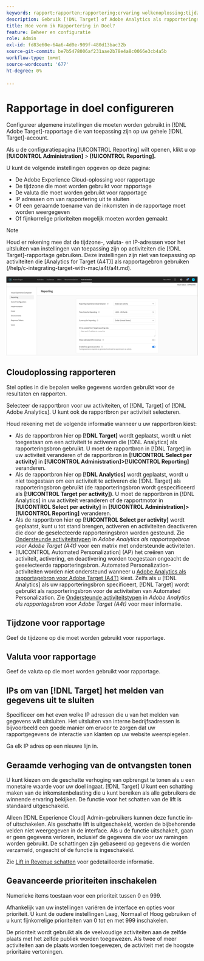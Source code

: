 ```yaml
---
keywords: rapport;rapporten;rapportering;ervaring wolkenoplossing;tijdzone;tijdzone;valuta;sluit IPs uit;geschatte opheffing van opbrengst;opheffing van opbrengst;fijnkorrelige prioriteiten;fijnkorrelige prioriteiten
description: Gebruik [!DNL Target] of Adobe Analytics als rapporteringsbron, specificeer de standaardtijdzone en muntformaat, voeg IP adressen toe om van rapportering uit te sluiten, en meer.
title: Hoe vorm ik Rapportering in Doel?
feature: Beheer en configuratie
role: Admin
exl-id: fd83e60e-64a6-4d0e-909f-480d13bac32b
source-git-commit: be7b5478006af231aae2b78e4a8c0066e3cb4a5b
workflow-type: tm+mt
source-wordcount: '677'
ht-degree: 0%

---
```


# Rapportage in doel configureren

Configureer algemene instellingen die moeten worden gebruikt in [!DNL Adobe Target]-rapportage die van toepassing zijn op uw gehele [!DNL Target]-account.

Als u de configuratiepagina [!UICONTROL Reporting] wilt openen, klikt u op **[!UICONTROL Administration]** > **[!UICONTROL Reporting].**

U kunt de volgende instellingen opgeven op deze pagina:

* De Adobe Experience Cloud-oplossing voor rapportage
* De tijdzone die moet worden gebruikt voor rapportage
* De valuta die moet worden gebruikt voor rapportage
* IP adressen om van rapportering uit te sluiten
* Of een geraamde toename van de inkomsten in de rapportage moet worden weergegeven
* Of fijnkorrelige prioriteiten mogelijk moeten worden gemaakt

>[!NOTE]
>
>Houd er rekening mee dat de tijdzone-, valuta- en IP-adressen voor het uitsluiten van instellingen van toepassing zijn op activiteiten die [!DNL Target]-rapportage gebruiken. Deze instellingen zijn niet van toepassing op activiteiten die [Analytics for Target (A4T)] als rapportagebron gebruiken (/help/c-integrating-target-with-mac/a4t/a4t.md).

![Pagina rapporteren](/help/administrating-target/assets/reporting.png)

## Cloudoplossing rapporteren

Stel opties in die bepalen welke gegevens worden gebruikt voor de resultaten en rapporten.

Selecteer de rapportbron voor uw activiteiten, of [!DNL Target] of [!DNL Adobe Analytics]. U kunt ook de rapportbron per activiteit selecteren.

Houd rekening met de volgende informatie wanneer u uw rapportbron kiest:

* Als de rapportbron hier op **[!DNL Target]** wordt geplaatst, wordt u niet toegestaan om een activiteit te activeren die [!DNL Analytics] als rapporteringsbron gebruikt. U moet de rapportbron in [!DNL Target] in uw activiteit veranderen of de rapportbron in **[!UICONTROL Select per activity]** in **[!UICONTROL Administration]>[!UICONTROL Reporting]** veranderen.
* Als de rapportbron hier op **[!DNL Analytics]** wordt geplaatst, wordt u niet toegestaan om een activiteit te activeren die [!DNL Target] als rapporteringsbron gebruikt (de rapporteringsbron wordt gespecificeerd als **[!UICONTROL Target per activity])**. U moet de rapportbron in [!DNL Analytics] in uw activiteit veranderen of de rapportmotor in **[!UICONTROL Select per activity]** in **[!UICONTROL Administration]>[!UICONTROL Reporting]** veranderen.
* Als de rapportbron hier op **[!UICONTROL Select per activity]** wordt geplaatst, kunt u tot stand brengen, activeren en activiteiten deactiveren die door de geselecteerde rapporteringsbron worden gesteund. Zie [Ondersteunde activiteitstypen](/help/c-integrating-target-with-mac/a4t/a4t.md#section_F487896214BF4803AF78C552EF1669AA) in *Adobe Analytics als rapportagebron voor Adobe Target (A4t)* voor een matrix met ondersteunde activiteiten.
* [!UICONTROL Automated Personalization] (AP) het creëren van activiteit, activering, en deactivering worden toegestaan ongeacht de geselecteerde rapporteringsbron. Automated Personalization-activiteiten worden niet ondersteund wanneer u [Adobe Analytics als rapportagebron voor Adobe Target (A4T)](/help/c-integrating-target-with-mac/a4t/a4t.md) kiest. Zelfs als u [!DNL Analytics] als uw rapporteringsbron specificeert, [!DNL Target] wordt gebruikt als rapporteringsbron voor de activiteiten van Automated Personalization. Zie [Ondersteunde activiteitstypen](/help/c-integrating-target-with-mac/a4t/a4t.md#section_F487896214BF4803AF78C552EF1669AA) in *Adobe Analytics als rapportagebron voor Adobe Target (A4t)* voor meer informatie.

## Tijdzone voor rapportage

Geef de tijdzone op die moet worden gebruikt voor rapportage.

## Valuta voor rapportage

Geef de valuta op die moet worden gebruikt voor rapportage.

## IPs om van [!DNL Target] het melden van gegevens uit te sluiten

Specificeer om het even welke IP adressen die u van het melden van gegevens wilt uitsluiten. Het uitsluiten van interne bedrijfsadressen is bijvoorbeeld een goede manier om ervoor te zorgen dat uw rapportgegevens de interactie van klanten op uw website weerspiegelen.

Ga elk IP adres op een nieuwe lijn in.

## Geraamde verhoging van de ontvangsten tonen

U kunt kiezen om de geschatte verhoging van opbrengst te tonen als u een monetaire waarde voor uw doel ingaat. [!DNL Target] U kunt een schatting maken van de inkomstenbelasting die u kunt bereiken als alle gebruikers de winnende ervaring bekijken. De functie voor het schatten van de lift is standaard uitgeschakeld.

Alleen [!DNL Experience Cloud] Admin-gebruikers kunnen deze functie in- of uitschakelen. Als geschatte lift is uitgeschakeld, worden de bijbehorende velden niet weergegeven in de interface. Als u de functie uitschakelt, gaan er geen gegevens verloren, inclusief de gegevens die voor uw ramingen worden gebruikt. De schattingen zijn gebaseerd op gegevens die worden verzameld, ongeacht of de functie is ingeschakeld.

Zie [Lift in Revenue schatten](/help/administrating-target/r-target-account-preferences/estimating-lift-in-revenue.md) voor gedetailleerde informatie.

## Geavanceerde prioriteiten inschakelen

Numerieke items toestaan voor een prioriteit tussen 0 en 999.

Afhankelijk van uw instellingen variëren de interface en opties voor prioriteit. U kunt de oudere instellingen Laag, Normaal of Hoog gebruiken of u kunt fijnkorrelige prioriteiten van 0 tot en met 999 inschakelen.

De prioriteit wordt gebruikt als de veelvoudige activiteiten aan de zelfde plaats met het zelfde publiek worden toegewezen. Als twee of meer activiteiten aan de plaats worden toegewezen, de activiteit met de hoogste prioritaire vertoningen.
